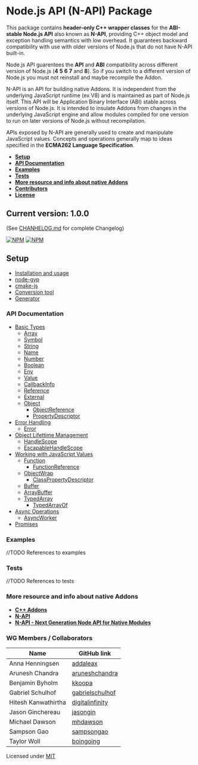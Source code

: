 # **Node.js API (N-API) Package**

This package contains **header-only C++ wrapper classes** for the **ABI-stable
Node.js API**  also known as **N-API**, providing C++ object model and exception
handling semantics with low overhead. It guarantees backward compatibility with 
use with older versions of Node.js that do not have N-API built-in.

Node.js API guarentees the **API** and **ABI** compatibility across different 
version of Node.js (**4** **5** **6** **7** and **8**). So if you switch to a 
different version of Node.js you must not reinstall and maybe recompile the 
Addon.

N-API is an API for building native Addons. It is independent from the underlying
JavaScript runtime (ex V8) and is maintained as part of Node.js itself. This API 
will be Application Binary Interface (ABI) stable across versions of Node.js. It 
is intended to insulate Addons from changes in the underlying JavaScript engine 
and allow modules compiled for one version to run on later versions of Node.js 
without recompilation.

APIs exposed by N-API are generally used to create and manipulate JavaScript 
values. Concepts and operations generally map to ideas specified in the 
**ECMA262 Language Specification**.

- **[Setup](#setup)**
- **[API Documentation](#api)**
- **[Examples](#examples)**
- **[Tests](#tests)**
- **[More resource and info about native Addons](#resources)**
- **[Contributors](#contributors)**
- **[License](#license)**

## **Current version: 1.0.0**

(See [CHANHELOG.md](CHANGELOG.md) for complete Changelog)

[![NPM](https://nodei.co/npm/node-addon-api.png?downloads=true&downloadRank=true)](https://nodei.co/npm/dode-addon-api/) [![NPM](https://nodei.co/npm-dl/node-addon-api.png?months=6&height=1)](https://nodei.co/npm/dode-addon-api/)

<a name="setup"></a>

## Setup
  - [Installation and usage](doc/setup.md)
  - [node-gyp](doc/node-gyp.md)
  - [cmake-js](doc/cmake-js.md)
  - [Conversion tool](doc/conversion-tool.md)
  - [Generator](doc/generator.md)

<a name="api"></a> 

### **API Documentation**
 - [Basic Types](doc/basic_types.md)
    - [Array](doc/array.md)  
    - [Symbol](doc/symbol.md) 
    - [String](doc/string.md) 
    - [Name](doc/name.md) 
    - [Number](doc/number.md) 
    - [Boolean](doc/boolean.md) 
    - [Env](doc/env.md) 
    - [Value](doc/value.md) 
    - [CallbackInfo](doc/callbackinfo.md) 
    - [Reference](doc/reference.md) 
    - [External](doc/external.md) 
    - [Object](doc/object.md)
        - [ObjectReference](doc/object_reference.md)
        - [PropertyDescriptor](doc/property_descriptor.md)  
 - [Error Handling](doc/error_handling.md)
    - [Error](doc/error.md)
 - [Object Lifettime Management](doc/object_lifetime_management.md)
    - [HandleScope](doc/handle_scope.md)
    - [EscapableHandleScope](doc/escapable_handle_scope.md)
 - [Working with JavaScript Values](doc/working_with_javascript_values.md)
    - [Function](doc/function.md)
        - [FunctionReference](doc/function_reference.md)
    - [ObjectWrap](doc/object_wrap.md)
        - [ClassPropertyDescriptor](doc/class_property_descriptor.md)
    - [Buffer](doc/buffer.md)
    - [ArrayBuffer](doc/array_buffer.md)
    - [TypedArray](doc/typed_array.md)
      - [TypedArrayOf](doc/typed_array_of.md)
 - [Async Operations](doc/async_operations.md)
    - [AsyncWorker](async_worker.md)
 - [Promises](doc/promises.md)

<a name="examples"></a>

### **Examples**

//TODO  References to examples

<a name="tests"></a>

### **Tests**

//TODO References to tests

<a name="resources"></a>

### **More resource and info about native Addons**
- **[C++ Addons](https://nodejs.org/dist/latest/docs/api/addons.html)**
- **[N-API](https://nodejs.org/dist/latest/docs/api/n-api.html)**
- **[N-API - Next Generation Node API for Native Modules](https://youtu.be/-Oniup60Afs)**

<a name="contributors"></a>

### WG Members / Collaborators
| Name                | GitHub link                                           |
| ------------------- | ----------------------------------------------------- |
| Anna Henningsen     | [addaleax](https://github.com/addaleax)               |
| Arunesh Chandra     | [aruneshchandra](https://github.com/aruneshchandra)   |
| Benjamin Byholm     | [kkoopa](https://github.com/kkoopa)                   |
| Gabriel Schulhof    | [gabrielschulhof](https://github.com/gabrielschulhof) |
| Hitesh Kanwathirtha | [digitalinfinity](https://github.com/digitalinfinity) |
| Jason Ginchereau    | [jasongin](https://github.com/jasongin)               |
| Michael Dawson      | [mhdawson](https://github.com/mhdawson)               |
| Sampson Gao         | [sampsongao](https://github.com/sampsongao)           |
| Taylor Woll         | [boingoing](https://github.com/boingoing)             |

<a name="license"></a>

Licensed under [MIT](./LICENSE)